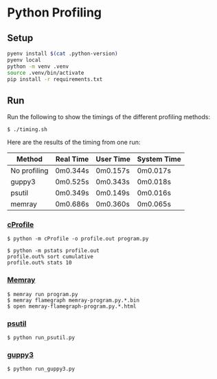 # Python Profiling

## Setup

```bash
pyenv install $(cat .python-version)
pyenv local
python -m venv .venv
source .venv/bin/activate
pip install -r requirements.txt
```

## Run

Run the following to show the timings of the different profiling methods:

```
$ ./timing.sh
```

Here are the results of the timing from one run:

| Method       | Real Time | User Time | System Time |
|--------------|-----------|-----------|-------------|
| No profiling | 0m0.344s  | 0m0.157s  | 0m0.017s    |
| guppy3       | 0m0.525s  | 0m0.343s  | 0m0.018s    |
| psutil       | 0m0.349s  | 0m0.149s  | 0m0.016s    |
| memray       | 0m0.686s  | 0m0.360s  | 0m0.065s    |

### [cProfile](https://docs.python.org/3/library/profile.html#module-cProfile)

```
$ python -m cProfile -o profile.out program.py

$ python -m pstats profile.out
profile.out% sort cumulative
profile.out% stats 10
```

### [Memray](https://bloomberg.github.io/memray/overview.html)

```
$ memray run program.py
$ memray flamegraph memray-program.py.*.bin
$ open memray-flamegraph-program.py.*.html
```

### [psutil](https://psutil.readthedocs.io/en/latest/)

```
$ python run_psutil.py
```


### [guppy3](https://github.com/zhuyifei1999/guppy3)

```
$ python run_guppy3.py
```
